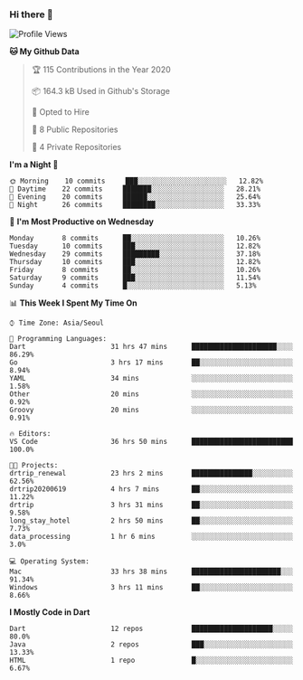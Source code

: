 ### Hi there 👋

<!--
**ska2519/ska2519** is a ✨ _special_ ✨ repository because its `README.md` (this file) appears on your GitHub profile.

Here are some ideas to get you started:

- 🔭 I’m currently working on ...
- 🌱 I’m currently learning ...
- 👯 I’m looking to collaborate on ...
- 🤔 I’m looking for help with ...
- 💬 Ask me about ...
- 📫 How to reach me: ...
- 😄 Pronouns: ...
- ⚡ Fun fact: ...
-->

<!--START_SECTION:waka-->
![Profile Views](http://img.shields.io/badge/Profile%20Views-32-blue)

**🐱 My Github Data** 

> 🏆 115 Contributions in the Year 2020
 > 
> 📦 164.3 kB Used in Github's Storage 
 > 
> 💼 Opted to Hire
 > 
> 📜 8 Public Repositories 
 > 
> 🔑 4 Private Repositories  
 > 
**I'm a Night 🦉** 

```text
🌞 Morning    10 commits     ███░░░░░░░░░░░░░░░░░░░░░░   12.82% 
🌆 Daytime    22 commits     ███████░░░░░░░░░░░░░░░░░░   28.21% 
🌃 Evening    20 commits     ██████░░░░░░░░░░░░░░░░░░░   25.64% 
🌙 Night      26 commits     ████████░░░░░░░░░░░░░░░░░   33.33%

```
📅 **I'm Most Productive on Wednesday** 

```text
Monday       8 commits      ██░░░░░░░░░░░░░░░░░░░░░░░   10.26% 
Tuesday      10 commits     ███░░░░░░░░░░░░░░░░░░░░░░   12.82% 
Wednesday    29 commits     █████████░░░░░░░░░░░░░░░░   37.18% 
Thursday     10 commits     ███░░░░░░░░░░░░░░░░░░░░░░   12.82% 
Friday       8 commits      ██░░░░░░░░░░░░░░░░░░░░░░░   10.26% 
Saturday     9 commits      ███░░░░░░░░░░░░░░░░░░░░░░   11.54% 
Sunday       4 commits      █░░░░░░░░░░░░░░░░░░░░░░░░   5.13%

```


📊 **This Week I Spent My Time On** 

```text
⌚︎ Time Zone: Asia/Seoul

💬 Programming Languages: 
Dart                     31 hrs 47 mins      █████████████████████░░░░   86.29% 
Go                       3 hrs 17 mins       ██░░░░░░░░░░░░░░░░░░░░░░░   8.94% 
YAML                     34 mins             ░░░░░░░░░░░░░░░░░░░░░░░░░   1.58% 
Other                    20 mins             ░░░░░░░░░░░░░░░░░░░░░░░░░   0.92% 
Groovy                   20 mins             ░░░░░░░░░░░░░░░░░░░░░░░░░   0.91%

🔥 Editors: 
VS Code                  36 hrs 50 mins      █████████████████████████   100.0%

🐱‍💻 Projects: 
drtrip_renewal           23 hrs 2 mins       ███████████████░░░░░░░░░░   62.56% 
drtrip20200619           4 hrs 7 mins        ██░░░░░░░░░░░░░░░░░░░░░░░   11.22% 
drtrip                   3 hrs 31 mins       ██░░░░░░░░░░░░░░░░░░░░░░░   9.58% 
long_stay_hotel          2 hrs 50 mins       ██░░░░░░░░░░░░░░░░░░░░░░░   7.73% 
data_processing          1 hr 6 mins         ░░░░░░░░░░░░░░░░░░░░░░░░░   3.0%

💻 Operating System: 
Mac                      33 hrs 38 mins      ██████████████████████░░░   91.34% 
Windows                  3 hrs 11 mins       ██░░░░░░░░░░░░░░░░░░░░░░░   8.66%

```

**I Mostly Code in Dart** 

```text
Dart                     12 repos            ████████████████████░░░░░   80.0% 
Java                     2 repos             ███░░░░░░░░░░░░░░░░░░░░░░   13.33% 
HTML                     1 repo              █░░░░░░░░░░░░░░░░░░░░░░░░   6.67%

```



<!--END_SECTION:waka-->


